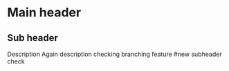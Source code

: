 # Main header
## Sub header
Description
Again description
checking branching feature
#new subheader check